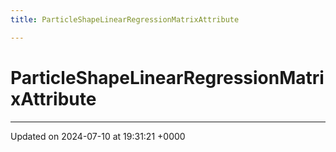 ```yaml
---
title: ParticleShapeLinearRegressionMatrixAttribute

---
```


# ParticleShapeLinearRegressionMatrixAttribute





-------------------------------

Updated on 2024-07-10 at 19:31:21 +0000